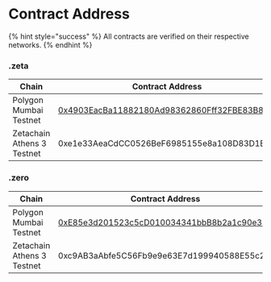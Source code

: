 # Contract Address



{% hint style="success" %}
All contracts are verified on their respective networks.
{% endhint %}

### .zeta

<table><thead><tr><th width="275">Chain</th><th>Contract Address</th></tr></thead><tbody><tr><td>Polygon Mumbai Testnet</td><td><a href="https://mumbai.polygonscan.com/address/0x4903EacBa11882180Ad98362860Fff32FBE83B8D">0x4903EacBa11882180Ad98362860Fff32FBE83B8D</a></td></tr><tr><td>Zetachain Athens 3 Testnet</td><td>0xe1e33AeaCdCC0526BeF6985155e8a108D83D1B61</td></tr></tbody></table>

### .zero

<table><thead><tr><th width="275">Chain</th><th>Contract Address</th></tr></thead><tbody><tr><td>Polygon Mumbai Testnet</td><td><a href="https://mumbai.polygonscan.com/address/0xE85e3d201523c5cD010034341bbB8b2a1c90e34B">0xE85e3d201523c5cD010034341bbB8b2a1c90e34B</a></td></tr><tr><td>Zetachain Athens 3 Testnet</td><td>0xc9AB3aAbfe5C56Fb9e9e63E7d199940588E55c24</td></tr></tbody></table>

